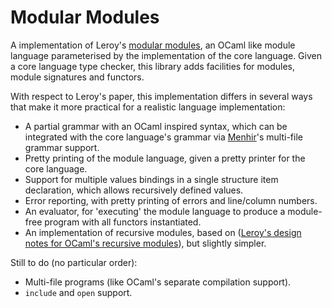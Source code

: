 # Modular Modules

A implementation of Leroy's [modular
modules](http://caml.inria.fr/pub/papers/xleroy-modular_modules-jfp.pdf),
an OCaml like module language parameterised by the implementation of
the core language. Given a core language type checker, this library
adds facilities for modules, module signatures and functors.

With respect to Leroy's paper, this implementation differs in several
ways that make it more practical for a realistic language
implementation:

 - A partial grammar with an OCaml inspired syntax, which can be
   integrated with the core language's grammar via
   [Menhir](http://cristal.inria.fr/~fpottier/menhir/)'s multi-file
   grammar support.
 - Pretty printing of the module language, given a pretty printer for
   the core language.
 - Support for multiple values bindings in a single structure item
   declaration, which allows recursively defined values.
 - Error reporting, with pretty printing of errors and line/column
   numbers.
 - An evaluator, for 'executing' the module language to produce a
   module-free program with all functors instantiated.
 - An implementation of recursive modules, based on ([Leroy's design
   notes for OCaml's recursive
   modules](http://caml.inria.fr/pub/papers/xleroy-recursive_modules-03.pdf)),
   but slightly simpler.

Still to do (no particular order):

 - Multi-file programs (like OCaml's separate compilation support).
 - `include` and `open` support.
